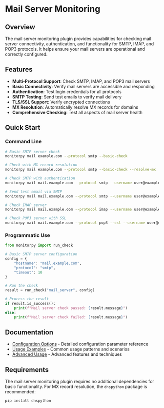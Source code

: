 # Mail Server Monitoring

## Overview

The mail server monitoring plugin provides capabilities for checking mail server connectivity, authentication, and functionality for SMTP, IMAP, and POP3 protocols. It helps ensure your mail servers are operational and correctly configured.

## Features

- **Multi-Protocol Support**: Check SMTP, IMAP, and POP3 mail servers
- **Basic Connectivity**: Verify mail servers are accessible and responding
- **Authentication**: Test login credentials for all protocols
- **SMTP Testing**: Send test emails to verify mail delivery
- **TLS/SSL Support**: Verify encrypted connections
- **MX Resolution**: Automatically resolve MX records for domains
- **Comprehensive Checking**: Test all aspects of mail server health

## Quick Start

### Command Line

```bash
# Basic SMTP server check
monitorpy mail example.com --protocol smtp --basic-check

# Check with MX record resolution
monitorpy mail example.com --protocol smtp --basic-check --resolve-mx

# Check SMTP with authentication
monitorpy mail mail.example.com --protocol smtp --username user@example.com --password yourpassword

# Send test email via SMTP
monitorpy mail mail.example.com --protocol smtp --username user@example.com --password yourpassword --send-test --from user@example.com --to recipient@example.com

# Check IMAP server
monitorpy mail mail.example.com --protocol imap --username user@example.com --password yourpassword

# Check POP3 server with SSL
monitorpy mail mail.example.com --protocol pop3 --ssl --username user@example.com --password yourpassword
```

### Programmatic Use

```python
from monitorpy import run_check

# Basic SMTP server configuration
config = {
    "hostname": "mail.example.com",
    "protocol": "smtp",
    "timeout": 10
}

# Run the check
result = run_check("mail_server", config)

# Process the result
if result.is_success():
    print(f"Mail server check passed: {result.message}")
else:
    print(f"Mail server check failed: {result.message}")
```

## Documentation

- [Configuration Options](configuration.md) - Detailed configuration parameter reference
- [Usage Examples](examples.md) - Common usage patterns and scenarios
- [Advanced Usage](advanced.md) - Advanced features and techniques

## Requirements

The mail server monitoring plugin requires no additional dependencies for basic functionality. For MX record resolution, the `dnspython` package is recommended:

```bash
pip install dnspython
```